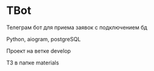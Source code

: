 # TBot

Телеграм бот для приема заявок с подключением бд

Python, aiogram, postgreSQL

Проект на ветке develop

ТЗ в папке materials
